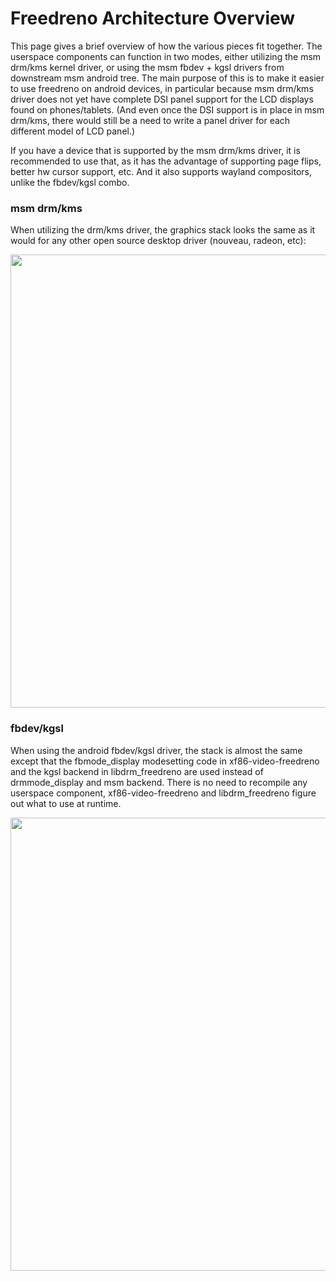 # Freedreno Architecture Overview

This page gives a brief overview of how the various pieces fit together.  The userspace components can function in two modes, either utilizing the msm drm/kms kernel driver, or using the msm fbdev + kgsl drivers from downstream msm android tree.  The main purpose of this is to make it easier to use freedreno on android devices, in particular because msm drm/kms driver does not yet have complete DSI panel support for the LCD displays found on phones/tablets.  (And even once the DSI support is in place in msm drm/kms, there would still be a need to write a panel driver for each different model of LCD panel.)

If you have a device that is supported by the msm drm/kms driver, it is recommended to use that, as it has the advantage of supporting page flips, better hw cursor support, etc.  And it also supports wayland compositors, unlike the fbdev/kgsl combo.

### msm drm/kms

When utilizing the drm/kms driver, the graphics stack looks the same as it would for any other open source desktop driver (nouveau, radeon, etc):

<center>
<a href="http://people.freedesktop.org/~robclark/arch-drm.svg">
<img src="http://people.freedesktop.org/~robclark/arch-drm.svg" width="600" height="725"/>
</a>
</center>

### fbdev/kgsl

When using the android fbdev/kgsl driver, the stack is almost the same except that the fbmode_display modesetting code in xf86-video-freedreno and the kgsl backend in libdrm_freedreno are used instead of drmmode_display and msm backend.  There is no need to recompile any userspace component, xf86-video-freedreno and libdrm_freedreno figure out what to use at runtime.

<center>
<a href="http://people.freedesktop.org/~robclark/arch-kgsl.svg">
<img src="http://people.freedesktop.org/~robclark/arch-kgsl.svg" width="600" height="725"/>
</a>
</center>
